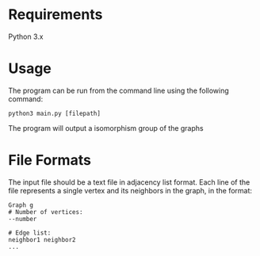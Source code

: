 # Requirements
Python 3.x


# Usage
The program can be run from the command line using the following command:
```
python3 main.py [filepath]
```

The program will output a isomorphism group of the graphs

# File Formats
The input file should be a text file in adjacency list format. Each line of the file represents a single vertex and its neighbors in the graph, in the format:
```
Graph g
# Number of vertices:
--number

# Edge list:
neighbor1 neighbor2
...


```


